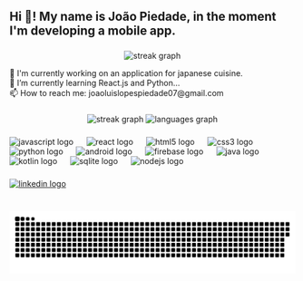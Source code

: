 <h2 align="left">Hi 👋! My name is João Piedade, in the moment I'm developing a mobile app.</h2>

###

<div align="center">
  <img src="https://streak-stats.demolab.com?user=JoaoPiedade07&locale=en&mode=daily&theme=dracula&hide_border=false&border_radius=5" height="150" alt="streak graph"  />
<p align="left">🔭 I'm currently working on an application for japanese cuisine.<br>🌱 I’m currently learning React.js and Python...<br>📫 How to reach me: joaoluislopespiedade07@gmail.com</p>

###

<div align="center">
  <img src="https://streak-stats.demolab.com?user=JoaoPiedade07&locale=en&mode=daily&theme=dracula&hide_border=false&border_radius=5" height="150" alt="streak graph"  />
  <img src="https://github-readme-stats.vercel.app/api/top-langs?username=JoaoPiedade07&locale=en&hide_title=false&layout=compact&card_width=320&langs_count=10&theme=dracula&hide_border=false" height="150" alt="languages graph"  />
</div>

###

<div align="left">
  <img src="https://cdn.jsdelivr.net/gh/devicons/devicon/icons/javascript/javascript-original.svg" height="35" alt="javascript logo"  />
  <img width="15" />
  <img src="https://cdn.jsdelivr.net/gh/devicons/devicon/icons/react/react-original.svg" height="35" alt="react logo"  />
  <img width="15" />
  <img src="https://cdn.jsdelivr.net/gh/devicons/devicon/icons/html5/html5-original.svg" height="35" alt="html5 logo"  />
  <img width="15" />
  <img src="https://cdn.jsdelivr.net/gh/devicons/devicon/icons/css3/css3-original.svg" height="35" alt="css3 logo"  />
  <img width="15" />
  <img src="https://cdn.jsdelivr.net/gh/devicons/devicon/icons/python/python-original.svg" height="35" alt="python logo"  />
  <img width="15" />
  <img src="https://cdn.jsdelivr.net/gh/devicons/devicon/icons/android/android-original.svg" height="35" alt="android logo"  />
  <img width="15" />
  <img src="https://cdn.jsdelivr.net/gh/devicons/devicon/icons/firebase/firebase-plain.svg" height="35" alt="firebase logo"  />
  <img width="15" />
  <img src="https://cdn.jsdelivr.net/gh/devicons/devicon/icons/java/java-original.svg" height="35" alt="java logo"  />
  <img width="15" />
  <img src="https://cdn.jsdelivr.net/gh/devicons/devicon/icons/kotlin/kotlin-original.svg" height="35" alt="kotlin logo"  />
  <img width="15" />
  <img src="https://cdn.jsdelivr.net/gh/devicons/devicon/icons/sqlite/sqlite-original.svg" height="35" alt="sqlite logo"  />
  <img width="15" />
  <img src="https://cdn.jsdelivr.net/gh/devicons/devicon/icons/nodejs/nodejs-original.svg" height="35" alt="nodejs logo"  />
</div>

###

<div align="left">
  <a href="https://www.linkedin.com/in/jo%C3%A3o-piedade-6a5480321/" target="_blank">
    <img src="https://img.shields.io/static/v1?message=LinkedIn&logo=linkedin&label=&color=0077B5&logoColor=white&labelColor=&style=for-the-badge" height="35" alt="linkedin logo"  />
  </a>
</div>

###

<br clear="both">

<picture>
  <source media="(prefers-color-scheme: dark)" srcset="https://raw.githubusercontent.com/JoaoPiedade07/JoaoPiedade07/output/github-snake-dark.svg" />
  <source media="(prefers-color-scheme: light)" srcset="https://raw.githubusercontent.com/JoaoPiedade07/JoaoPiedade07/output/github-snake.svg" />
  <img alt="github-snake" src="https://raw.githubusercontent.com/JoaoPiedade07/JoaoPiedade07/output/github-snake.svg" />
</picture>

###